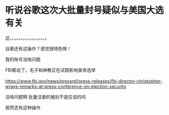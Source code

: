 # 听说谷歌这次大批量封号疑似与美国大选有关


这。。。。。。。。。。。。。。。。。

谷歌还有这操作？感觉很特色啊！<img src="static/image/smiley/default/titter.gif" smilieid="9" border="0" alt="" />

我的账号没啥问题

FBI都说了，毛子和神教正在试图影响美帝选举<br />
<br />
https://www.fbi.gov/news/pressrel/press-releases/fbi-director-christopher-wrays-remarks-at-press-conference-on-election-security

<img src="static/image/smiley/default/lol.gif" smilieid="12" border="0" alt="" />没啥问题啊 批量注册的被封不是应该的吗

居然还有这种操作
